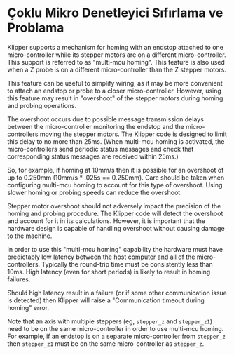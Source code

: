 # Çoklu Mikro Denetleyici Sıfırlama ve Problama

Klipper supports a mechanism for homing with an endstop attached to one micro-controller while its stepper motors are on a different micro-controller. This support is referred to as "multi-mcu homing". This feature is also used when a Z probe is on a different micro-controller than the Z stepper motors.

This feature can be useful to simplify wiring, as it may be more convenient to attach an endstop or probe to a closer micro-controller. However, using this feature may result in "overshoot" of the stepper motors during homing and probing operations.

The overshoot occurs due to possible message transmission delays between the micro-controller monitoring the endstop and the micro-controllers moving the stepper motors. The Klipper code is designed to limit this delay to no more than 25ms. (When multi-mcu homing is activated, the micro-controllers send periodic status messages and check that corresponding status messages are received within 25ms.)

So, for example, if homing at 10mm/s then it is possible for an overshoot of up to 0.250mm (10mm/s * .025s == 0.250mm). Care should be taken when configuring multi-mcu homing to account for this type of overshoot. Using slower homing or probing speeds can reduce the overshoot.

Stepper motor overshoot should not adversely impact the precision of the homing and probing procedure. The Klipper code will detect the overshoot and account for it in its calculations. However, it is important that the hardware design is capable of handling overshoot without causing damage to the machine.

In order to use this "multi-mcu homing" capability the hardware must have predictably low latency between the host computer and all of the micro-controllers. Typically the round-trip time must be consistently less than 10ms. High latency (even for short periods) is likely to result in homing failures.

Should high latency result in a failure (or if some other communication issue is detected) then Klipper will raise a "Communication timeout during homing" error.

Note that an axis with multiple steppers (eg, `stepper_z` and `stepper_z1`) need to be on the same micro-controller in order to use multi-mcu homing. For example, if an endstop is on a separate micro-controller from `stepper_z` then `stepper_z1` must be on the same micro-controller as `stepper_z`.
